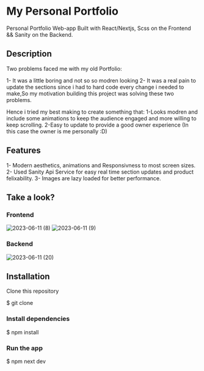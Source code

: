 # My Personal Portfolio

Personal Portfolio Web-app Built with React/Nextjs, Scss on the Frontend && Sanity on the Backend.

## Description

Two problems faced me with my old Portfolio:

1- It was a little boring and not so so modren looking
2- It was a real pain to update the sections since i had to hard code every change i needed to make,So my motivation building this project was solving these two problems.

Hence i tried my best making to create something that:
1-Looks modren and include some animations to keep the audience engaged and more willing to keep scrolling.
2-Easy to update to provide a good owner experience (In this case the owner is me personally :D)

## Features

1- Modern aesthetics, animations and Responsivness to most screen sizes.
2- Used Sanity Api Service for easy real time section updates and product felixability.
3- Images are lazy loaded for better performance.

## Take a look?

### Frontend

![2023-06-11 (8)](https://github.com/Amr097/personal--portfolio/assets/127849429/4503b499-72c1-4174-a831-9d4b14388a57)
![2023-06-11 (9)](https://github.com/Amr097/personal--portfolio/assets/127849429/cb103f6f-120e-4e39-80d0-c2e956baec27)


### Backend
![2023-06-11 (20)](https://github.com/Amr097/personal--portfolio/assets/127849429/d1e85470-9009-4b04-bcbb-6452796fe7a3)

## Installation

Clone this repository

$ git clone

### Install dependencies

$ npm install

### Run the app

$ npm next dev
